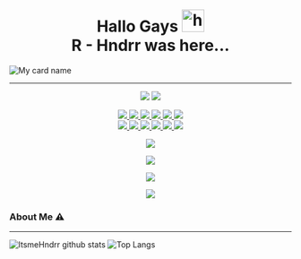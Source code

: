 <h1 align="center">Hallo Gays <img src="https://user-images.githubusercontent.com/1303154/88677602-1635ba80-d120-11ea-84d8-d263ba5fc3c0.gif" width="40px" alt="hi"><br>R - Hndrr was here...</h1>

![My card name](https://cardivo.vercel.app/api?name=Ramadhan&description=Hi,%20i%27m%20a%20back%2020y.o%20end%20%20pesan%20saya%20jangan%20pernah%20menyerah%20lakukan%20apa%20yang%20kamu%20lakukan%20hingga%20sukses%20di%20kemudian%20hari%20Nice%20to%20meet%20you%20%F0%9F%91%8B&image=https://avatars.githubusercontent.com/u/74469985?v=4&backgroundColor=%23ecf0f1&instagram=hndrmdhn_&linkedin=hendi%20rmdhn&github=ItsmeHndrr&twitter=Kamu%20siapa&pattern=leaf&colorPattern=%23eaeaea)

___
<p align="center">
  <a href="https://api.whatsapp.com/send/?phone=%2B6289670080712&text&app_absent=0"><img src="https://img.shields.io/badge/WhatsApp-00DE07?style=for-the-badge&logo=whatsapp&logoColor=ffffff&link=https://api.whatsapp.com/send/?phone=%2B6289670080722&text&app_absent=0" /></a>
  <a href="https://www.facebook.com/hendi.rmdhn.3"><img src="https://img.shields.io/badge/facebook-@hr999x-047DEC?style=for-the-badge&logo=facebook&logoColor=047DEC&link=https://www.facebook.com/hr999x" />
</p>

<p align="center">
  <img src="https://img.shields.io/badge/-JavaScript-black?style=flat-square&logo=javascript" />
  <img src="https://img.shields.io/badge/-Node.js-black?style=flat-square&logo=Node.js" />
  <img src="https://img.shields.io/badge/-HTML5-black?style=flat-square&logo=html5&logoColor=e34f26" />
  <img src="https://img.shields.io/badge/-CSS3-black?style=flat-square&logo=css3&logoColor=1572b6" />
  <img src="https://img.shields.io/badge/-Git-black?style=flat-square&logo=git" />
  <img src="https://img.shields.io/badge/-GitHub-black?style=flat-square&logo=github" /> <br>
  <img src="https://img.shields.io/badge/-Python-black?style=flat-square&logo=python" />
  <img src="https://img.shields.io/badge/-React-black?style=flat-square&logo=react" />
  <img src="https://img.shields.io/badge/-Redux-black?style=flat-square&logo=redux" />
  <img src="https://img.shields.io/badge/-Windows-black?style=flat-square&logo=windows" />
  <img src="https://img.shields.io/badge/-VS_Code-black?style=flat-square&logo=visual-studio-code" />
  <img src="https://img.shields.io/badge/-SQLite3-black?style=flat-square&logo=sqlite" />
</p>

<p align="center">
  <a href="https://github.com/ItsmeHndrr"><img src="https://github-readme-stats.vercel.app/api?username=ItsmeHndrr&bg_color=30,e96443,904e95&title_color=fff&text_color=fff&icon_color=fff&hide_border=true&show_icons=true" /></a>
</p>

<p align="center">
  <a href="https://github.com/ItsmeHndrr"><img src="https://github-readme-stats.vercel.app/api/top-langs?username=ItsmeHndrr&bg_color=30,e96443,904e95&title_color=fff&text_color=fff&hide_border=true&show_icons=true&layout=compact" /></a>
</p>

<p align="center">
  <a href="https://github.com/ItsmeHndrr/github-profile-trophy"><img src="https://github-profile-trophy.vercel.app/?username=ItsmeHndrr&theme=onedark" /></a>
</p>

<p align="center">
   <img src="https://github-readme-streak-stats.herokuapp.com/?user=ItsmeHndrr" />
</p>

### About Me ⚠️
___

![ItsmeHndrr github stats](https://github-readme-stats.vercel.app/api?username=ItsmeHndrr&layout=compact&theme=tokyonight)
![Top Langs](https://github-readme-stats.vercel.app/api/top-langs/?username=ItsmeHndrr&count_private=true&show_icons=true&theme=tokyonight)
<!--
**ItsmeHndrr/ItsmeHndrr** is a ✨ _special_ ✨ repository because its `README.md` (this file) appears on your GitHub profile.

Here are some ideas to get you started:
- 🔭 I’m currently working on ...
- 🌱 I’m currently learning ...
- 👯 I’m looking to collaborate on ...
- 🤔 I’m looking for help with ...
- 💬 Ask me about ...
- 📫 How to reach me: ...
- 😄 Pronouns: ...
- ⚡ Fun fact: ...
-->
